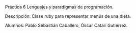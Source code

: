 Práctica 6 Lenguajes y paradigmas de programación.

Descripción: Clase ruby para representar menús de una dieta.

Alumnos: Pablo Sebastián Caballero, Óscar Catarí Gutierrez. 

